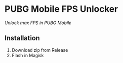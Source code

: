 # PUBG Mobile FPS Unlocker
*Unlock max FPS in PUBG Mobile* 

## Installation
1. Download zip from Release
2. Flash in Magisk
